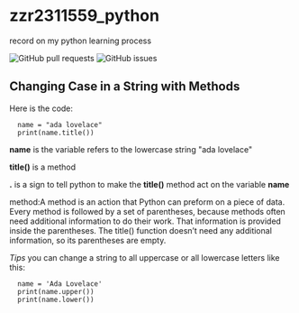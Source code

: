 # zzr2311559_python
record on my python learning process

![GitHub pull requests](https://img.shields.io/github/issues-pr/zzr2311559/zzr2311559_python)
![GitHub issues](https://img.shields.io/github/issues/zzr2311559/zzr2311559_python)


## Changing Case in a String with Methods
Here is the code:

      name = "ada lovelace"
      print(name.title())

**name**      is the variable refers to the lowercase string "ada lovelace"

**title()**   is a method 

**.**         is a sign to tell python to make the **title()** method act on the variable **name**



method:A method is an action that Python can preform on a piece of data. Every method is followed by a set of parentheses, because
methods often need additional information to do their work. That information is provided inside the parentheses.  The title() function doesn’t need any additional information, so its parentheses are empty. 

*Tips* you can change a string to all uppercase or all lowercase letters like this:

      name = 'Ada Lovelace'
      print(name.upper())
      print(name.lower())
